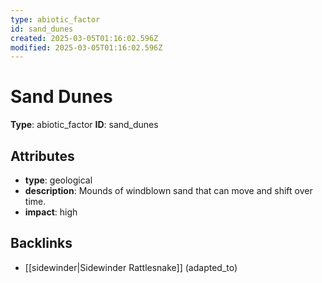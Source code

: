 ```yaml
---
type: abiotic_factor
id: sand_dunes
created: 2025-03-05T01:16:02.596Z
modified: 2025-03-05T01:16:02.596Z
---
```


# Sand Dunes

**Type**: abiotic_factor
**ID**: sand_dunes

## Attributes

- **type**: geological
- **description**: Mounds of windblown sand that can move and shift over time.
- **impact**: high

## Backlinks

- [[sidewinder|Sidewinder Rattlesnake]] (adapted_to)

